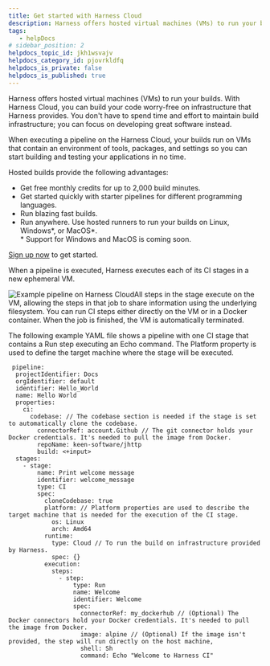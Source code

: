 ```yaml
---
title: Get started with Harness Cloud
description: Harness offers hosted virtual machines (VMs) to run your builds. With Harness Cloud, you can build your code worry-free on infrastructure that Harness provides. You don't have to spend time and effor…
tags: 
   - helpDocs
# sidebar_position: 2
helpdocs_topic_id: jkh1wsvajv
helpdocs_category_id: pjovrkldfq
helpdocs_is_private: false
helpdocs_is_published: true
---
```


Harness offers hosted virtual machines (VMs) to run your builds. With Harness Cloud, you can build your code worry-free on infrastructure that Harness provides. You don't have to spend time and effort to maintain build infrastructure; you can focus on developing great software instead.

When executing a pipeline on the Harness Cloud, your builds run on VMs that contain an environment of tools, packages, and settings so you can start building and testing your applications in no time.

Hosted builds provide the following advantages:

* Get free monthly credits for up to 2,000 build minutes.
* Get started quickly with starter pipelines for different programming languages.
* Run blazing fast builds.
* Run anywhere. Use hosted runners to run your builds on Linux, Windows\*, or MacOS\*.  
\* Support for Windows and MacOS is coming soon.

[Sign up now](https://harness.io/products/continuous-integration) to get started.

When a pipeline is executed, Harness executes each of its CI stages in a new ephemeral VM.

![Example pipeline on Harness Cloud](https://files.helpdocs.io/kw8ldg1itf/articles/jkh1wsvajv/1666881256521/hosted-builds-diagram.png)All steps in the stage execute on the VM, allowing the steps in that job to share information using the underlying filesystem. You can run CI steps either directly on the VM or in a Docker container. When the job is finished, the VM is automatically terminated.

The following example YAML file shows a pipeline with one CI stage that contains a Run step executing an Echo command. The Platform property is used to define the target machine where the stage will be executed.


```
 pipeline:  
  projectIdentifier: Docs  
  orgIdentifier: default  
  identifier: Hello_World  
  name: Hello World  
  properties:  
    ci:  
      codebase: // The codebase section is needed if the stage is set to automatically clone the codebase.   
        connectorRef: account.Github // The git connector holds your Docker credentials. It's needed to pull the image from Docker.   
        repoName: keen-software/jhttp   
        build: <+input>  
  stages:  
    - stage:  
        name: Print welcome message  
        identifier: welcome_message  
        type: CI  
        spec:  
          cloneCodebase: true  
          platform: // Platform properties are used to describe the target machine that is needed for the execution of the CI stage.  
            os: Linux   
            arch: Amd64   
          runtime:  
            type: Cloud // To run the build on infrastructure provided by Harness.   
            spec: {}  
          execution:  
            steps:  
              - step:  
                  type: Run  
                  name: Welcome  
                  identifier: Welcome  
                  spec:  
                    connectorRef: my_dockerhub // (Optional) The Docker connectors hold your Docker credentials. It's needed to pull the image from Docker.   
                    image: alpine // (Optional) If the image isn't provided, the step will run directly on the host machine,   
                    shell: Sh  
                    command: Echo "Welcome to Harness CI"
```
